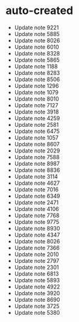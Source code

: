 # auto-created
- Update note 9221
- Update note 5885
- Update note 8026
- Update note 6010
- Update note 8328
- Update note 5865
- Update note 1188
- Update note 8283
- Update note 8506
- Update note 1296
- Update note 1079
- Update note 8010
- Update note 7127
- Update note 3918
- Update note 4259
- Update note 2581
- Update note 6475
- Update note 1057
- Update note 8607
- Update note 2029
- Update note 7588
- Update note 8987
- Update note 8836
- Update note 3114
- Update note 4627
- Update note 7016
- Update note 6349
- Update note 2471
- Update note 4106
- Update note 7768
- Update note 9775
- Update note 8930
- Update note 4347
- Update note 8026
- Update note 7366
- Update note 2010
- Update note 2797
- Update note 2301
- Update note 6813
- Update note 5893
- Update note 4922
- Update note 3920
- Update note 8690
- Update note 3725
- Update note 5380
